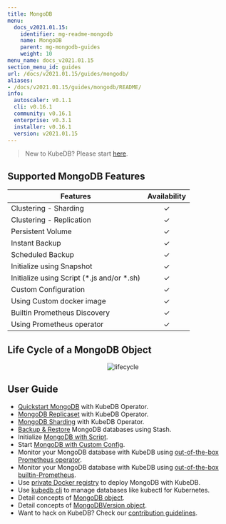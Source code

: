 ```yaml
---
title: MongoDB
menu:
  docs_v2021.01.15:
    identifier: mg-readme-mongodb
    name: MongoDB
    parent: mg-mongodb-guides
    weight: 10
menu_name: docs_v2021.01.15
section_menu_id: guides
url: /docs/v2021.01.15/guides/mongodb/
aliases:
- /docs/v2021.01.15/guides/mongodb/README/
info:
  autoscaler: v0.1.1
  cli: v0.16.1
  community: v0.16.1
  enterprise: v0.3.1
  installer: v0.16.1
  version: v2021.01.15
---
```


> New to KubeDB? Please start [here](/docs/v2021.01.15/README).

## Supported MongoDB Features

| Features                                     | Availability |
| -------------------------------------------- | :----------: |
| Clustering - Sharding                        |   &#10003;   |
| Clustering - Replication                     |   &#10003;   |
| Persistent Volume                            |   &#10003;   |
| Instant Backup                               |   &#10003;   |
| Scheduled Backup                             |   &#10003;   |
| Initialize using Snapshot                    |   &#10003;   |
| Initialize using Script (\*.js and/or \*.sh) |   &#10003;   |
| Custom Configuration                         |   &#10003;   |
| Using Custom docker image                    |   &#10003;   |
| Builtin Prometheus Discovery                 |   &#10003;   |
| Using Prometheus operator                    |   &#10003;   |

## Life Cycle of a MongoDB Object

<p align="center">
  <img alt="lifecycle"  src="/docs/v2021.01.15/images/mongodb/mgo-lifecycle.png">
</p>

## User Guide

- [Quickstart MongoDB](/docs/v2021.01.15/guides/mongodb/quickstart/quickstart) with KubeDB Operator.
- [MongoDB Replicaset](/docs/v2021.01.15/guides/mongodb/clustering/replicaset) with KubeDB Operator.
- [MongoDB Sharding](/docs/v2021.01.15/guides/mongodb/clustering/sharding) with KubeDB Operator.
- [Backup & Restore](/docs/v2021.01.15/guides/mongodb/backup/stash) MongoDB databases using Stash.
- Initialize [MongoDB with Script](/docs/v2021.01.15/guides/mongodb/initialization/using-script).
- Start [MongoDB with Custom Config](/docs/v2021.01.15/guides/mongodb/configuration/using-config-file).
- Monitor your MongoDB database with KubeDB using [out-of-the-box Prometheus operator](/docs/v2021.01.15/guides/mongodb/monitoring/using-prometheus-operator).
- Monitor your MongoDB database with KubeDB using [out-of-the-box builtin-Prometheus](/docs/v2021.01.15/guides/mongodb/monitoring/using-builtin-prometheus).
- Use [private Docker registry](/docs/v2021.01.15/guides/mongodb/private-registry/using-private-registry) to deploy MongoDB with KubeDB.
- Use [kubedb cli](/docs/v2021.01.15/guides/mongodb/cli/cli) to manage databases like kubectl for Kubernetes.
- Detail concepts of [MongoDB object](/docs/v2021.01.15/guides/mongodb/concepts/mongodb).
- Detail concepts of [MongoDBVersion object](/docs/v2021.01.15/guides/mongodb/concepts/catalog).
- Want to hack on KubeDB? Check our [contribution guidelines](/docs/v2021.01.15/CONTRIBUTING).

